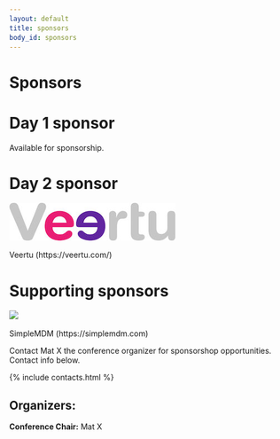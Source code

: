 ```yaml
---
layout: default
title: sponsors
body_id: sponsors
---
```


# Sponsors
# Day 1 sponsor

Available for sponsorship.

# Day 2 sponsor 
<p><a href="https://veertu.com"><img src="/assets/Veertu-logo300.jpg"></a></p>
<p>Veertu (https://veertu.com/)</p>

# Supporting sponsors
<p><a href="https://simplemdm.com"><img src="SimpleMDM-sml.png"></a></p>
<p>SimpleMDM (https://simplemdm.com)</p>

Contact Mat X the conference organizer for sponsorshop opportunities. Contact info below.

{% include contacts.html %}

## Organizers:

<strong>Conference Chair:</strong> Mat X